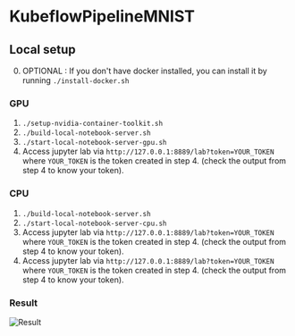 # KubeflowPipelineMNIST  
## Local setup
0. OPTIONAL : If you don't have docker installed, you can install it by running `./install-docker.sh`
### GPU
1. `./setup-nvidia-container-toolkit.sh`
2. `./build-local-notebook-server.sh`
3. `./start-local-notebook-server-gpu.sh`  
4. Access jupyter lab via `http://127.0.0.1:8889/lab?token=YOUR_TOKEN` where `YOUR_TOKEN` is the token created in step 4. (check the output from step 4 to know your token).
### CPU
1. `./build-local-notebook-server.sh`
2. `./start-local-notebook-server-cpu.sh`
3. Access jupyter lab via `http://127.0.0.1:8889/lab?token=YOUR_TOKEN` where `YOUR_TOKEN` is the token created in step 4. (check the output from step 4 to know your token).    
4. Access jupyter lab via `http://127.0.0.1:8889/lab?token=YOUR_TOKEN` where `YOUR_TOKEN` is the token created in step 4. (check the output from step 4 to know your token).  
### Result
![Result](https://i.ibb.co/tmpkXsX/Screenshot-from-2021-09-29-20-36-49.png)
